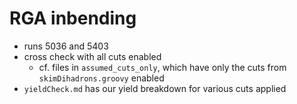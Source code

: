 # RGA inbending

- runs 5036 and 5403
- cross check with all cuts enabled
  - cf. files in `assumed_cuts_only`, which have only
    the cuts from `skimDihadrons.groovy` enabled
- `yieldCheck.md` has our yield breakdown for various cuts applied

